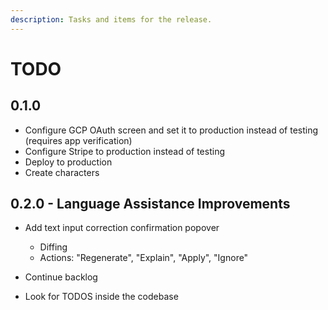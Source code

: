 ```yaml
---
description: Tasks and items for the release.
---
```


# TODO

## 0.1.0

- Configure GCP OAuth screen and set it to production instead of testing (requires app verification)
- Configure Stripe to production instead of testing
- Deploy to production
- Create characters

## 0.2.0 - Language Assistance Improvements

- Add text input correction confirmation popover
  - Diffing
  - Actions: "Regenerate", "Explain", "Apply", "Ignore"

- Continue backlog
- Look for TODOS inside the codebase
